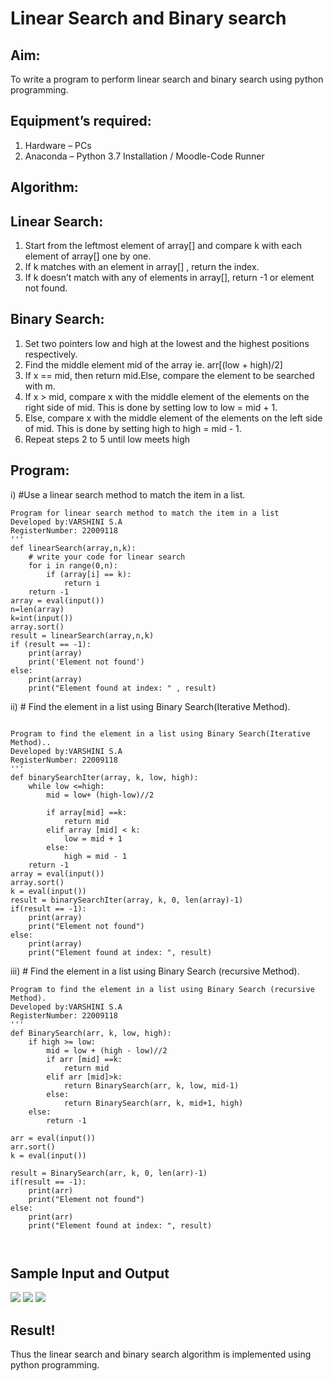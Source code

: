# Linear Search and Binary search
## Aim:

To write a program to perform linear search and binary search using python programming.

## Equipment’s required:

1.	Hardware – PCs
2.	Anaconda – Python 3.7 Installation / Moodle-Code Runner

## Algorithm:

## Linear Search:

1.	Start from the leftmost element of array[] and compare k with each element of array[] one by one.
2.	If k matches with an element in array[] , return the index.
3.	If k doesn’t match with any of elements in array[], return -1 or element not found.

## Binary Search:

1.	Set two pointers low and high at the lowest and the highest positions respectively.
2.	Find the middle element mid of the array ie. arr[(low + high)/2]
3.	If x == mid, then return mid.Else, compare the element to be searched with m.
4.	If x > mid, compare x with the middle element of the elements on the right side of mid. This is done by setting low to low = mid + 1.
5.	Else, compare x with the middle element of the elements on the left side of mid. This is done by setting high to high = mid - 1.
6.	Repeat steps 2 to 5 until low meets high

## Program:


i)	#Use a linear search method to match the item in a list.
```
Program for linear search method to match the item in a list
Developed by:VARSHINI S.A
RegisterNumber: 22009118
'''
def linearSearch(array,n,k):
    # write your code for linear search
    for i in range(0,n):
        if (array[i] == k):
            return i
    return -1
array = eval(input())
n=len(array)
k=int(input())
array.sort()
result = linearSearch(array,n,k)
if (result == -1):
    print(array)
    print('Element not found')
else:
    print(array)
    print("Element found at index: " , result)
```

ii)	# Find the element in a list using Binary Search(Iterative Method).
```

Program to find the element in a list using Binary Search(Iterative Method)..
Developed by:VARSHINI S.A
RegisterNumber: 22009118
'''
def binarySearchIter(array, k, low, high):
    while low <=high:
        mid = low+ (high-low)//2
        
        if array[mid] ==k:
            return mid
        elif array [mid] < k:
            low = mid + 1
        else:
            high = mid - 1
    return -1
array = eval(input())
array.sort()
k = eval(input())
result = binarySearchIter(array, k, 0, len(array)-1)
if(result == -1):
    print(array)
    print("Element not found")
else:
    print(array)
    print("Element found at index: ", result)

```

iii)	# Find the element in a list using Binary Search (recursive Method).
```
Program to find the element in a list using Binary Search (recursive Method).
Developed by:VARSHINI S.A
RegisterNumber: 22009118
'''
def BinarySearch(arr, k, low, high):
    if high >= low:
        mid = low + (high - low)//2
        if arr [mid] ==k:
            return mid
        elif arr [mid]>k:
            return BinarySearch(arr, k, low, mid-1)
        else:
            return BinarySearch(arr, k, mid+1, high)
    else: 
        return -1
        
arr = eval(input())
arr.sort()
k = eval(input())

result = BinarySearch(arr, k, 0, len(arr)-1)
if(result == -1):
    print(arr)
    print("Element not found")
else:
    print(arr)
    print("Element found at index: ", result)



```
## Sample Input and Output
![](linear.png)
![](iterative.png)
![](recursive.png)

## Result!

Thus the linear search and binary search algorithm is implemented using python programming.
